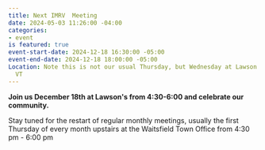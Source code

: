 ```yaml
---
title: Next IMRV  Meeting
date: 2024-05-03 11:26:00 -04:00
categories:
- event
is featured: true
event-start-date: 2024-12-18 16:30:00 -05:00
event-end-date: 2024-12-18 18:00:00 -05:00
Location: Note this is not our usual Thursday, but Wednesday at Lawson's, Waitsfield
  VT
---
```


**Join us December 18th at Lawson's from 4:30-6:00 and celebrate our community.** 

Stay tuned for the restart of regular monthly meetings, usually the first Thursday of every month upstairs at the Waitsfield Town Office from 4:30 pm - 6:00 pm 

 
